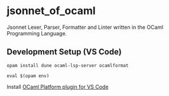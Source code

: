 # jsonnet_of_ocaml
Jsonnet Lexer, Parser, Formatter and Linter written in the OCaml Programming Language.

## Development Setup (VS Code)
```
opam install dune ocaml-lsp-server ocamlformat

eval $(opam env)
```

Install [OCaml Platform plugin for VS Code](https://github.com/ocamllabs/vscode-ocaml-platform)
